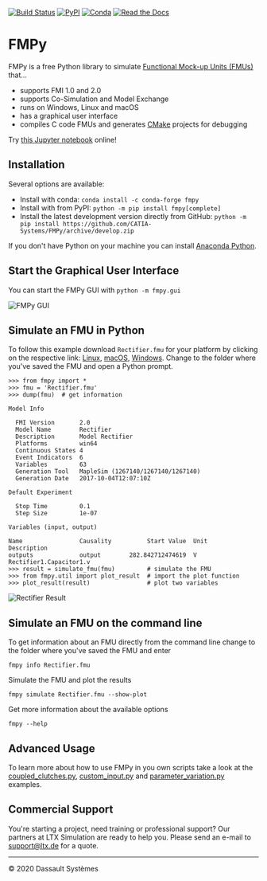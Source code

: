 [![Build Status](https://dev.azure.com/CATIA-Systems/FMPy/_apis/build/status/CATIA-Systems.FMPy?branchName=develop)](https://dev.azure.com/CATIA-Systems/FMPy/_build/latest?definitionId=1&branchName=develop)
[![PyPI](https://img.shields.io/pypi/dm/FMPy.svg?label=PyPI%20downloads)](https://pypi.org/project/FMPy/)
[![Conda](https://img.shields.io/conda/dn/conda-forge/FMPy.svg?label=Conda%20downloads)](https://anaconda.org/conda-forge/fmpy)
[![Read the Docs](https://readthedocs.org/projects/fmpy/badge/?version=latest)](https://fmpy.readthedocs.io/)

# FMPy

FMPy is a free Python library to simulate [Functional Mock-up Units (FMUs)](http://fmi-standard.org/) that...

- supports FMI 1.0 and 2.0
- supports Co-Simulation and Model Exchange
- runs on Windows, Linux and macOS
- has a graphical user interface
- compiles C code FMUs and generates [CMake](https://cmake.org/) projects for debugging

Try [this Jupyter notebook](https://notebooks.azure.com/t-sommer/projects/CoupledClutches) online!

## Installation

Several options are available:

- Install with conda: `conda install -c conda-forge fmpy`
- Install with from PyPI: `python -m pip install fmpy[complete]`
- Install the latest development version directly from GitHub: `python -m pip install https://github.com/CATIA-Systems/FMPy/archive/develop.zip`

If you don't have Python on your machine you can install [Anaconda Python](https://www.anaconda.com/download/).

## Start the Graphical User Interface

You can start the FMPy GUI with `python -m fmpy.gui`

![FMPy GUI](docs/Rectifier_GUI.png)

## Simulate an FMU in Python

To follow this example download `Rectifier.fmu` for your platform by clicking on the respective link:
[Linux](https://github.com/modelica/fmi-cross-check/raw/master/fmus/2.0/cs/linux64/MapleSim/2018/Rectifier/Rectifier.fmu),
[macOS](https://github.com/modelica/fmi-cross-check/raw/master/fmus/2.0/cs/darwin64/MapleSim/2018/Rectifier/Rectifier.fmu),
[Windows](https://github.com/modelica/fmi-cross-check/raw/master/fmus/2.0/cs/win64/MapleSim/2018/Rectifier/Rectifier.fmu).
Change to the folder where you've saved the FMU and open a Python prompt.

```
>>> from fmpy import *
>>> fmu = 'Rectifier.fmu'
>>> dump(fmu)  # get information

Model Info

  FMI Version       2.0
  Model Name        Rectifier
  Description       Model Rectifier
  Platforms         win64
  Continuous States 4
  Event Indicators  6
  Variables         63
  Generation Tool   MapleSim (1267140/1267140/1267140)
  Generation Date   2017-10-04T12:07:10Z

Default Experiment

  Stop Time         0.1
  Step Size         1e-07

Variables (input, output)

Name                Causality          Start Value  Unit     Description
outputs             output        282.842712474619  V        Rectifier1.Capacitor1.v
>>> result = simulate_fmu(fmu)         # simulate the FMU
>>> from fmpy.util import plot_result  # import the plot function
>>> plot_result(result)                # plot two variables
```

![Rectifier Result](docs/Rectifier_result.png)

## Simulate an FMU on the command line

To get information about an FMU directly from the command line change to the folder where you've saved the
FMU and enter

```
fmpy info Rectifier.fmu
```

Simulate the FMU and plot the results

```
fmpy simulate Rectifier.fmu --show-plot
```

Get more information about the available options

```
fmpy --help
```

## Advanced Usage

To learn more about how to use FMPy in you own scripts take a look at the
[coupled_clutches.py](fmpy/examples/coupled_clutches.py),
[custom_input.py](fmpy/examples/custom_input.py) and
[parameter_variation.py](fmpy/examples/parameter_variation.py) examples.

## Commercial Support

You're starting a project, need training or professional support?
Our partners at LTX Simulation are ready to help you.
Please send an e-mail to support@ltx.de for a quote.

------------------------------------

&copy; 2020 Dassault Syst&egrave;mes
